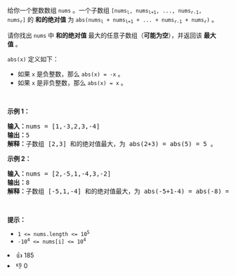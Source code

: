 <p>给你一个整数数组&nbsp;<code>nums</code>&nbsp;。一个子数组&nbsp;<code>[nums<sub>l</sub>, nums<sub>l+1</sub>, ..., nums<sub>r-1</sub>, nums<sub>r</sub>]</code>&nbsp;的 <strong>和的绝对值</strong>&nbsp;为&nbsp;<code>abs(nums<sub>l</sub> + nums<sub>l+1</sub> + ... + nums<sub>r-1</sub> + nums<sub>r</sub>)</code>&nbsp;。</p>

<p>请你找出 <code>nums</code>&nbsp;中 <strong>和的绝对值</strong> 最大的任意子数组（<b>可能为空</b>），并返回该 <strong>最大值</strong>&nbsp;。</p>

<p><code>abs(x)</code>&nbsp;定义如下：</p>

<ul> 
 <li>如果&nbsp;<code>x</code>&nbsp;是负整数，那么&nbsp;<code>abs(x) = -x</code>&nbsp;。</li> 
 <li>如果&nbsp;<code>x</code>&nbsp;是非负整数，那么&nbsp;<code>abs(x) = x</code>&nbsp;。</li> 
</ul>

<p>&nbsp;</p>

<p><strong>示例 1：</strong></p>

<pre>
<b>输入：</b>nums = [1,-3,2,3,-4]
<b>输出：</b>5
<b>解释：</b>子数组 [2,3] 和的绝对值最大，为 abs(2+3) = abs(5) = 5 。
</pre>

<p><strong>示例 2：</strong></p>

<pre>
<b>输入：</b>nums = [2,-5,1,-4,3,-2]
<b>输出：</b>8
<b>解释：</b>子数组 [-5,1,-4] 和的绝对值最大，为 abs(-5+1-4) = abs(-8) = 8 。
</pre>

<p>&nbsp;</p>

<p><strong>提示：</strong></p>

<ul> 
 <li><code>1 &lt;= nums.length &lt;= 10<sup>5</sup></code></li> 
 <li><code>-10<sup>4</sup> &lt;= nums[i] &lt;= 10<sup>4</sup></code></li> 
</ul>

<div><li>👍 185</li><li>👎 0</li></div>